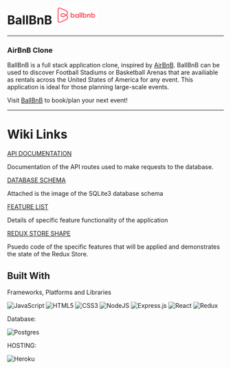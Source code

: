 # BallBnB ![image](https://raw.githubusercontent.com/williamkimngo/API-Project-Airbnb/main/assets/ballbnb3.png)

***
### AirBnB Clone

BallBnB is a full stack application clone, inspired by [AirBnB](https://www.airbnb.com/). BallBnB can be used to discover Football Stadiums or Basketball Arenas that are availiable as rentals across the United States of America for any event. This application is ideal for those planning large-scale events.

Visit [BallBnB](https://api-airbnb-project.herokuapp.com/) to book/plan your next event!

***

# Wiki Links

[API DOCUMENTATION](https://github.com/williamkimngo/API-Project-Airbnb/wiki/API-DOCUMENTATION)

Documentation of the API routes used to make requests to the database.

[DATABASE SCHEMA](https://github.com/williamkimngo/API-Project-Airbnb/wiki/DATABASE-SCHEMA)

Attached is the image of the SQLite3 database schema

[FEATURE LIST](https://github.com/williamkimngo/API-Project-Airbnb/wiki/FEATURE-LIST)

Details of specific feature functionality of the application

[REDUX STORE SHAPE](https://github.com/williamkimngo/API-Project-Airbnb/wiki/REDUX-STORE-SHAPE)

Psuedo code of the specific features that will be applied and demonstrates the state of the Redux Store.

## Built With

Frameworks, Platforms and Libraries

![JavaScript](https://img.shields.io/badge/javascript-%23323330.svg?style=for-the-badge&logo=javascript&logoColor=%23F7DF1E)
![HTML5](https://img.shields.io/badge/html5-%23E34F26.svg?style=for-the-badge&logo=html5&logoColor=white)
![CSS3](https://img.shields.io/badge/css3-%231572B6.svg?style=for-the-badge&logo=css3&logoColor=white)
![NodeJS](https://img.shields.io/badge/node.js-6DA55F?style=for-the-badge&logo=node.js&logoColor=white)
![Express.js](https://img.shields.io/badge/express.js-%23404d59.svg?style=for-the-badge&logo=express&logoColor=%2361DAFB)
![React](https://img.shields.io/badge/react-%2320232a.svg?style=for-the-badge&logo=react&logoColor=%2361DAFB)
![Redux](https://img.shields.io/badge/redux-%23593d88.svg?style=for-the-badge&logo=redux&logoColor=white)

Database:

![Postgres](https://img.shields.io/badge/postgres-%23316192.svg?style=for-the-badge&logo=postgresql&logoColor=white)

HOSTING:

![Heroku](https://img.shields.io/badge/heroku-%23430098.svg?style=for-the-badge&logo=heroku&logoColor=white)
